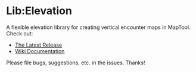 # Lib:Elevation
A flexible elevation library for creating vertical encounter maps in MapTool. Check out:

* [The Latest Release](https://github.com/melek/lib_elevation/releases)
* [Wiki Documentation](https://wiki.rptools.info/index.php/Lib:Elevation_Manual)

Please file bugs, suggestions, etc. in the issues. Thanks!
